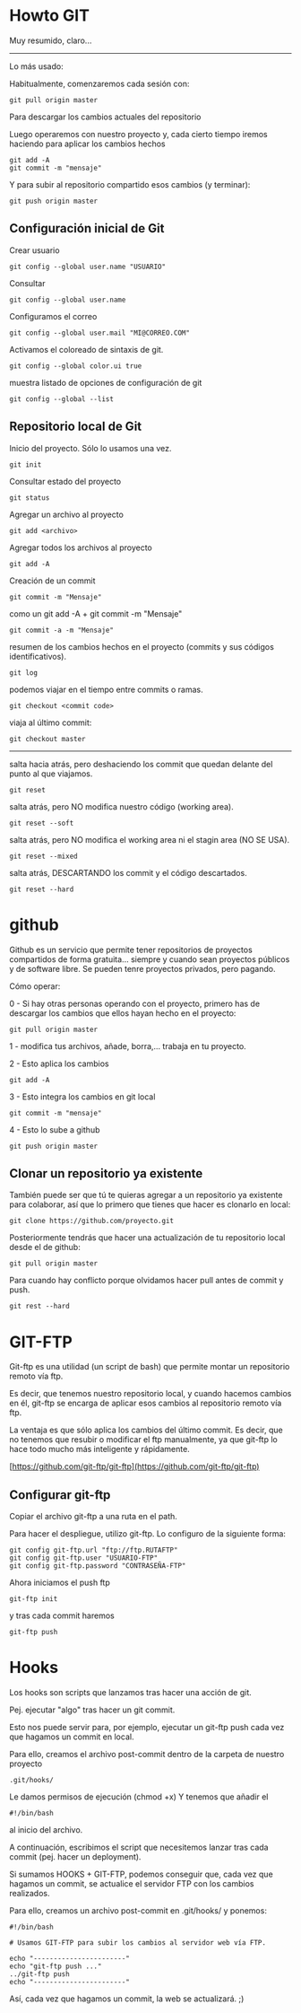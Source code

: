 
# Howto GIT

Muy resumido, claro...

---

Lo más usado:

Habitualmente, comenzaremos cada sesión con:

	git pull origin master

Para descargar los cambios actuales del repositorio

Luego operaremos con nuestro proyecto y, cada cierto tiempo iremos haciendo para aplicar los cambios hechos

	git add -A
	git commit -m "mensaje"

Y para subir al repositorio compartido esos cambios (y terminar):

	git push origin master



## Configuración inicial de Git

Crear usuario

	git config --global user.name "USUARIO"

Consultar

	git config --global user.name


Configuramos el correo

	git config --global user.mail "MI@CORREO.COM"

Activamos el coloreado de sintaxis de git.

	git config --global color.ui true

muestra listado de opciones de configuración de git

	git config --global --list


## Repositorio local de Git

Inicio del proyecto. Sólo lo usamos una vez.

	git init

Consultar estado del proyecto

	git status


Agregar un archivo al proyecto

	git add <archivo>


Agregar todos los archivos al proyecto

	git add -A

Creación de un commit

	git commit -m "Mensaje"

como un git add -A + git commit -m "Mensaje"

	git commit -a -m "Mensaje"


resumen de los cambios hechos en el proyecto (commits y sus códigos identificativos).

	git log


podemos viajar en el tiempo entre commits o ramas.

	git checkout <commit code>

viaja al último commit:

	git checkout master



---
salta hacia atrás, pero deshaciendo los commit que quedan delante del punto al que viajamos.

	git reset

salta atrás, pero NO modifica nuestro código (working area).

	git reset --soft

salta atrás, pero NO modifica el working area ni el stagin area (NO SE USA).

	git reset --mixed

salta atrás, DESCARTANDO los commit y el código descartados.

	git reset --hard


# github

Github es un servicio que permite tener repositorios de proyectos compartidos de forma gratuita... siempre y cuando sean proyectos públicos y de software libre. Se pueden tenre proyectos privados, pero pagando.

Cómo operar:

0 - Si hay otras personas operando con el proyecto, primero has de descargar los cambios que ellos hayan hecho en el proyecto:
	
    git pull origin master

1 - modifica tus archivos, añade, borra,... trabaja en tu proyecto.

2 - Esto aplica los cambios

	git add -A

3 - Esto integra los cambios en git local

	git commit -m "mensaje"


4 - Esto lo sube a github

	git push origin master




## Clonar un repositorio ya existente

También puede ser que tú te quieras agregar a un repositorio ya existente para colaborar, así que lo primero que tienes que hacer es clonarlo en local:

	git clone https://github.com/proyecto.git


Posteriormente tendrás que hacer una actualización de tu repositorio local desde el de github:

	git pull origin master


Para cuando hay conflicto porque olvidamos hacer pull antes de commit y push.

	git rest --hard

# GIT-FTP

Git-ftp es una utilidad (un script de bash) que permite montar un repositorio remoto vía ftp.

Es decir, que tenemos nuestro repositorio local, y cuando hacemos cambios en él, git-ftp se encarga de aplicar esos cambios al repositorio remoto vía ftp.

La ventaja es que sólo aplica los cambios del último commit. Es decir, que no tenemos que resubir o modificar el ftp manualmente, ya que git-ftp lo hace todo mucho más inteligente y rápidamente.

[https://github.com/git-ftp/git-ftp](https://github.com/git-ftp/git-ftp)


## Configurar git-ftp

Copiar el archivo git-ftp a una ruta en el path.

Para hacer el despliegue, utilizo git-ftp.
Lo configuro de la siguiente forma:

    git config git-ftp.url "ftp://ftp.RUTAFTP"
    git config git-ftp.user "USUARIO-FTP"
    git config git-ftp.password "CONTRASEÑA-FTP"


Ahora iniciamos el push ftp

    git-ftp init

y tras cada commit haremos

    git-ftp push



# Hooks


Los hooks son scripts que lanzamos tras hacer una acción de git.

Pej. ejecutar "algo" tras hacer un git commit.

Esto nos puede servir para, por ejemplo, ejecutar un git-ftp push cada vez que hagamos un commit en local.

Para ello, creamos el archivo post-commit dentro de la carpeta de nuestro proyecto

	.git/hooks/

Le damos permisos de ejecución (chmod +x)
Y tenemos que añadir el 

	#!/bin/bash 

al inicio del archivo.

A continuación, escribimos el script que necesitemos lanzar tras cada commit (pej. hacer un deployment).

Si sumamos HOOKS + GIT-FTP, podemos conseguir que, cada vez que hagamos un commit, se actualice el servidor FTP con los cambios realizados.

Para ello, creamos un archivo post-commit en .git/hooks/ y ponemos:


    #!/bin/bash

    # Usamos GIT-FTP para subir los cambios al servidor web vía FTP.

    echo "-----------------------"
    echo "git-ftp push ..."
    ../git-ftp push
    echo "-----------------------"


Así, cada vez que hagamos un commit, la web se actualizará. ;)
